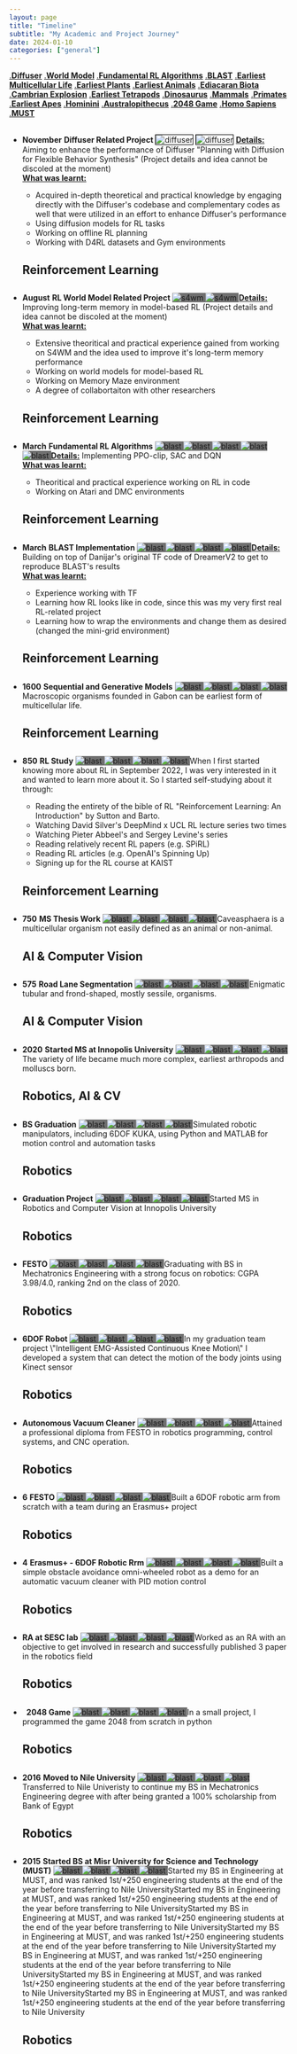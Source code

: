 ```yaml
---
layout: page
title: "Timeline"
subtitle: "My Academic and Project Journey"
date: 2024-01-10
categories: ["general"]
---
```

<!-- <h1>Life on Earth Timeline</h1> -->

<div class="selector">
	<a href="#diffuser">.<strong>Diffuser</strong></a>
	<a href="#s4wm">.<strong>World Model</strong></a>
	<a href="#rl-algorithms">.<strong>Fundamental RL Algorithms</strong></a>
	<a href="#blast">.<strong>BLAST</strong></a>
	<a href="#multicellular">.<strong>Earliest Multicellular Life</strong></a>
	<a href="#plants">.<strong>Earliest Plants</strong></a>
	<a href="#animals">.<strong>Earliest Animals</strong></a>
	<a href="#ediacaran">.<strong>Ediacaran Biota</strong></a>
	<a href="#cambrian">.<strong>Cambrian Explosion</strong></a>
	<a href="#tetrapods">.<strong>Earliest Tetrapods</strong></a>
	<a href="#dinosaurus">.<strong>Dinosaurus</strong></a>
	<a href="#mammals">.<strong>Mammals</strong></a>
	<a href="#primates">.<strong>Primates</strong></a>
	<a href="#apes">.<strong>Earliest Apes</strong></a>
	<a href="#hominini">.<strong>Hominini</strong></a>
	<a href="#australopithecus">.<strong>Australopithecus</strong></a>
	<a href="#2048">.<strong>2048 Game</strong></a>
	<a href="#NileUniversity">.<strong>Homo Sapiens</strong></a>
	<a href="#MUST">.<strong>MUST</strong></a>
</div>

<ul class="timeline">
    <li class="content__section content__main">
		<h2 id="diffuser"></h2>
		<time><strong>November</strong></time>
        <!--###########################################-->
        <!--############## PROJECT TITLE ##############-->
        <!--###########################################-->
        <strong><span>Diffuser Related Project</span></strong> 
		<span class="image-container">
            <span class="horizontal-image-cover" style="background-color:white">
                <img src="assets/css/timeline_media/diffuser.gif" alt="diffuser" style="border:1px black solid">
                <img src="assets/css/timeline_media/dists.gif" alt="diffuser" style="border:1px black solid">
            </span>
            <span class="project-description">
            <b><u>Details:</u></b>
            Aiming to enhance the performance of Diffuser "Planning with Diffusion for Flexible Behavior Synthesis" (Project details and idea cannot be discoled at the moment)<br/>
            <b><u>What was learnt:</u></b>
            <ul>
            <li>Acquired in-depth theoretical and practical knowledge by engaging directly with the Diffuser's codebase and complementary codes as well that were utilized in an effort to enhance Diffuser's performance</li>
            <li>Using diffusion models for RL tasks</li>
            <li>Working on offline RL planning</li>
            <li>Working with D4RL datasets and Gym environments</li>
            </ul>
            </span>
        </span>
        <h2 class="content__text">Reinforcement Learning</h2>
	</li>
    <li class="content__section content__main">
        <h2 id="s4wm"></h2>
        <time><strong>August</strong></time>
        <!--###########################################-->
        <!--############## PROJECT TITLE ##############-->
        <!--###########################################-->
        <strong><span>RL World Model Related Project</span></strong>
        <span class="image-container">
            <span class="horizontal-image-contain" style="background-color:#6f6f6f">
                <img src="assets/css/timeline_media/s4wm_cropped.gif" alt="s4wm">
                <img src="assets/css/timeline_media/s4wm_top_down.gif" alt="s4wm">
            </span>
            <span class="project-description">
            <b><u>Details:</u></b>
            Improving long-term memory in model-based RL (Project details and idea cannot be discoled at the moment)<br/>
            <b><u>What was learnt:</u></b>
            <ul>
            <li>Extensive theoritical and practical experience gained from working on S4WM and the idea used to improve it's long-term memory performance</li>
            <li>Working on world models for model-based RL</li>
            <li>Working on Memory Maze environment</li>
            <li>A degree of collabortaiton with other researchers</li>
            </ul>
            </span>
        </span>
        <h2 class="content__text">Reinforcement Learning</h2>
    </li>
	<li class="content__section content__main">
		<h2 id="rl-algorithms"></h2>
		<time><strong>March</strong></time>
        <!--###########################################-->
        <!--############## PROJECT TITLE ##############-->
        <!--###########################################-->
        <strong><span>Fundamental RL Algorithms</span></strong>
        <span class="image-container">
            <span class="horizontal-image-cover" style="background-color:#6f6f6f">
                <img src="assets/css/timeline_media/pong.gif" alt="blast">
                <img src="assets/css/timeline_media/hopper.gif" alt="blast">
                <img src="assets/css/timeline_media/phoenix.gif" alt="blast">
                <img src="assets/css/timeline_media/ant.gif" alt="blast">
                <img src="assets/css/timeline_media/atari.gif" alt="blast">
            </span>
            <span class="project-description">
            <b><u>Details:</u></b>
            Implementing PPO-clip, SAC and DQN<br/>
            <b><u>What was learnt:</u></b>
            <ul>
            <li>Theoritical and practical experience working on RL in code</li>
            <li>Working on Atari and DMC environments</li>
            </ul>
            </span>
        </span>
        <h2 class="content__text">Reinforcement Learning</h2>
	</li>
	<li class="content__section content__main">
		<h2 id="rl-algorithms"></h2>
		<time><strong>March</strong></time>
        <!--###########################################-->
        <!--############## PROJECT TITLE ##############-->
        <!--###########################################-->
        <strong><span>BLAST Implementation</span></strong>
        <span class="image-container">
            <span class="horizontal-image-cover" style="background-color:#6f6f6f">
                <img src="assets/css/timeline_media/blast_vid_minigrid.gif" alt="blast">
                <img src="assets/css/timeline_media/blast_walker.gif" alt="blast">
                <img src="assets/css/timeline_media/blast_vid_change_color.gif" alt="blast">
                <img src="assets/css/timeline_media/blast_cup_catch.gif" alt="blast">
            </span>
            <span class="project-description">
            <b><u>Details:</u></b>
            Building on top of Danijar's original TF code of DreamerV2 to get to reproduce BLAST's results<br/>
            <b><u>What was learnt:</u></b>
            <ul>
            <li>Experience working with TF</li>
            <li>Learning how RL looks like in code, since this was my very first real RL-related project</li>
            <li>Learning how to wrap the environments and change them as desired (changed the mini-grid environment)</li>
            </ul>
            </span>
        </span>
        <h2 class="content__text">Reinforcement Learning</h2>
	</li>
	<li class="content__section content__main">
		<h2 id="multicellular"></h2>
		<time><strong>1600</strong></time>
        <!--###########################################-->
        <!--############## PROJECT TITLE ##############-->
        <!--###########################################-->
        <strong><span>Sequential and Generative Models</span></strong>
        <span class="image-container">
            <span class="horizontal-image-cover" style="background-color:#6f6f6f">
                <img src="assets/css/timeline_media/blast_vid_minigrid.gif" alt="blast">
                <img src="assets/css/timeline_media/blast_walker.gif" alt="blast">
                <img src="assets/css/timeline_media/blast_vid_change_color.gif" alt="blast">
                <img src="assets/css/timeline_media/blast_cup_catch.gif" alt="blast">
            </span>
            <span class="project-description">
            Macroscopic organisms founded in Gabon can be earliest form of multicellular life.
            </span>
        </span>
        <h2 class="content__text">Reinforcement Learning</h2>
	</li>
	<li class="content__section content__main">
		<h2 id="plants"></h2>
		<time><strong>850</strong></time>
        <!--###########################################-->
        <!--############## PROJECT TITLE ##############-->
        <!--###########################################-->
        <strong><span>RL Study</span></strong>
        <span class="image-container">
            <span class="horizontal-image-cover" style="background-color:#6f6f6f">
                <img src="assets/css/timeline_media/rl_book.jpeg" alt="blast">
                <img src="assets/css/timeline_media/openai_spinning_up.png" alt="blast",>
                <img src="assets/css/timeline_media/deepmind_x_ucl.jpeg" alt="blast">
                <img src="assets/css/timeline_media/blast_cup_catch.gif" alt="blast">
            </span>
            <span class="project-description">
            When I first started knowing more about RL in September 2022, I was very interested in it and wanted to learn more about it. So I started self-studying about it through:
            <ul>
            <li>Reading the entirety of the bible of RL "Reinforcement Learning: An Introduction" by Sutton and Barto.</li>
            <li>Watching David Silver's DeepMind x UCL RL lecture series two times</li>
            <li>Watching Pieter Abbeel's and Sergey Levine's series</li>
            <li>Reading relatively recent RL papers (e.g. SPiRL)</li>
            <li>Reading RL articles (e.g. OpenAI's Spinning Up)</li>
            <li>Signing up for the RL course at KAIST</li>
            </ul>
            </span>
        </span>
		<h2 class="content__text">Reinforcement Learning</h2>
	</li>
	<li class="content__section content__main">
		<h2 id="animals"></h2>
		<time><strong>750</strong></time>
        <!--###########################################-->
        <!--############## PROJECT TITLE ##############-->
        <!--###########################################-->
        <strong><span>MS Thesis Work</span></strong>
        <span class="image-container">
            <span class="horizontal-image-cover" style="background-color:#6f6f6f">
                <img src="assets/css/timeline_media/blast_vid_minigrid.gif" alt="blast">
                <img src="assets/css/timeline_media/blast_walker.gif" alt="blast">
                <img src="assets/css/timeline_media/blast_vid_change_color.gif" alt="blast">
                <img src="assets/css/timeline_media/blast_cup_catch.gif" alt="blast">
            </span>
            <span class="project-description">
            Caveasphaera is a multicellular organism not easily defined as an animal or non-animal.
            </span>
        </span>
		<h2 class="content__text">AI & Computer Vision</h2>
	</li>
	<li class="content__section content__main">
		<h2 id="ediacaran"></h2>
		<time><strong>575</strong></time>
        <!--###########################################-->
        <!--############## PROJECT TITLE ##############-->
        <!--###########################################-->
        <strong><span>Road Lane Segmentation</span></strong>
        <span class="image-container">
            <span class="horizontal-image-cover" style="background-color:#6f6f6f">
                <img src="assets/css/timeline_media/blast_vid_minigrid.gif" alt="blast">
                <img src="assets/css/timeline_media/blast_walker.gif" alt="blast">
                <img src="assets/css/timeline_media/blast_vid_change_color.gif" alt="blast">
                <img src="assets/css/timeline_media/blast_cup_catch.gif" alt="blast">
            </span>
            <span class="project-description">
            Enigmatic tubular and frond-shaped, mostly sessile, organisms.
            </span>
        </span>
		<h2 class="content__text">AI & Computer Vision</h2>
	</li>
	<li class="content__section content__main">
		<h2 id="inno_start"></h2>
		<time><strong>2020</strong></time>
        <!--###########################################-->
        <!--############## PROJECT TITLE ##############-->
        <!--###########################################-->
        <strong><span>Started MS at Innopolis University</span></strong>
        <span class="image-container">
            <span class="horizontal-image-cover" style="background-color:#6f6f6f">
                <img src="assets/css/timeline_media/blast_vid_minigrid.gif" alt="blast">
                <img src="assets/css/timeline_media/blast_walker.gif" alt="blast">
                <img src="assets/css/timeline_media/blast_vid_change_color.gif" alt="blast">
                <img src="assets/css/timeline_media/blast_cup_catch.gif" alt="blast">
            </span>
            <span class="project-description">
            The variety of life became much more complex, earliest arthropods and molluscs born.
            </span>
        </span>
		<h2 class="content__text">Robotics, AI & CV</h2>
	</li>
	<li class="content__section content__main">
		<h2 id="nugrad"></h2>
		<time><strong></strong></time>
        <!--###########################################-->
        <!--############## PROJECT TITLE ##############-->
        <!--###########################################-->
        <strong><span>BS Graduation</span></strong>
        <span class="image-container">
            <span class="horizontal-image-cover" style="background-color:#6f6f6f">
                <img src="assets/css/timeline_media/blast_vid_minigrid.gif" alt="blast">
                <img src="assets/css/timeline_media/blast_walker.gif" alt="blast">
                <img src="assets/css/timeline_media/blast_vid_change_color.gif" alt="blast">
                <img src="assets/css/timeline_media/blast_cup_catch.gif" alt="blast">
            </span>
            <span class="project-description">
            Simulated robotic manipulators, including 6DOF KUKA, using Python and MATLAB for motion control and automation tasks
            </span>
        </span>
		<h2 class="content__text">Robotics</h2>
	</li>
	<li class="content__section content__main">
		<h2 id="gradproject"></h2>
		<time><strong></strong></time>
        <!--###########################################-->
        <!--############## PROJECT TITLE ##############-->
        <!--###########################################-->
        <strong><span>Graduation Project</span></strong>
        <span class="image-container">
            <span class="horizontal-image-cover" style="background-color:#6f6f6f">
                <img src="assets/css/timeline_media/blast_vid_minigrid.gif" alt="blast">
                <img src="assets/css/timeline_media/blast_walker.gif" alt="blast">
                <img src="assets/css/timeline_media/blast_vid_change_color.gif" alt="blast">
                <img src="assets/css/timeline_media/blast_cup_catch.gif" alt="blast">
            </span>
            <span class="project-description">
            Started MS in Robotics and Computer Vision at Innopolis University
            </span>
        </span>
		<h2 class="content__text">Robotics</h2>
	</li>
	<li class="content__section content__main">
		<h2 id="festo"></h2>
		<time><strong></strong></time>
        <!--###########################################-->
        <!--############## PROJECT TITLE ##############-->
        <!--###########################################-->
        <strong><span>FESTO</span></strong>
        <span class="image-container">
            <span class="horizontal-image-cover" style="background-color:#6f6f6f">
                <img src="assets/css/timeline_media/blast_vid_minigrid.gif" alt="blast">
                <img src="assets/css/timeline_media/blast_walker.gif" alt="blast">
                <img src="assets/css/timeline_media/blast_vid_change_color.gif" alt="blast">
                <img src="assets/css/timeline_media/blast_cup_catch.gif" alt="blast">
            </span>
            <span class="project-description">
            Graduating with BS in Mechatronics Engineering with a strong focus on robotics: CGPA 3.98/4.0, ranking 2nd on the class of 2020.
            </span>
        </span>
		<h2 class="content__text">Robotics</h2>
	</li>
	<li class="content__section content__main">
		<h2 id="6DOF"></h2>
		<time><strong></strong></time>
        <!--###########################################-->
        <!--############## PROJECT TITLE ##############-->
        <!--###########################################-->
        <strong><span>6DOF Robot</span></strong>
        <span class="image-container">
            <span class="horizontal-image-cover" style="background-color:#6f6f6f">
                <img src="assets/css/timeline_media/blast_vid_minigrid.gif" alt="blast">
                <img src="assets/css/timeline_media/blast_walker.gif" alt="blast">
                <img src="assets/css/timeline_media/blast_vid_change_color.gif" alt="blast">
                <img src="assets/css/timeline_media/blast_cup_catch.gif" alt="blast">
            </span>
            <span class="project-description">
            In my graduation team project \"Intelligent EMG-Assisted Continuous Knee Motion\" I developed a system that can detect the motion of the body joints using Kinect sensor
            </span>
        </span>
		<h2 class="content__text">Robotics</h2>
	</li>
	<li class="content__section content__main">
		<h2 id="vacuum"></h2>
		<time><strong></strong></time>
        <!--###########################################-->
        <!--############## PROJECT TITLE ##############-->
        <!--###########################################-->
        <strong><span>Autonomous Vacuum Cleaner</span></strong>
        <span class="image-container">
            <span class="horizontal-image-cover" style="background-color:#6f6f6f">
                <img src="assets/css/timeline_media/blast_vid_minigrid.gif" alt="blast">
                <img src="assets/css/timeline_media/blast_walker.gif" alt="blast">
                <img src="assets/css/timeline_media/blast_vid_change_color.gif" alt="blast">
                <img src="assets/css/timeline_media/blast_cup_catch.gif" alt="blast">
            </span>
            <span class="project-description">
            Attained a professional diploma from FESTO in robotics programming, control systems, and CNC operation.
            </span>
        </span>
		<h2 class="content__text">Robotics</h2>
	</li>
	<li class="content__section content__main">
		<h2 id="FESTO"></h2><time><strong>6</strong></time>
        <!--###########################################-->
        <!--############## PROJECT TITLE ##############-->
        <!--###########################################-->
        <strong><span>FESTO</span></strong>
        <span class="image-container">
            <span class="horizontal-image-cover" style="background-color:#6f6f6f">
                <img src="assets/css/timeline_media/blast_vid_minigrid.gif" alt="blast">
                <img src="assets/css/timeline_media/blast_walker.gif" alt="blast">
                <img src="assets/css/timeline_media/blast_vid_change_color.gif" alt="blast">
                <img src="assets/css/timeline_media/blast_cup_catch.gif" alt="blast">
            </span>
            <span class="project-description">
            Built a 6DOF robotic arm from scratch with a team during an Erasmus+ project
            </span>
        </span>
		<h2 class="content__text">Robotics</h2>
	</li>
	<li class="content__section content__main">
		<h2 id="Erasmus+"></h2>
		<time><strong>4</strong></time>
        <!--###########################################-->
        <!--############## PROJECT TITLE ##############-->
        <!--###########################################-->
        <strong><span>Erasmus+ - 6DOF Robotic Rrm</span></strong>
        <span class="image-container">
            <span class="horizontal-image-cover" style="background-color:#6f6f6f">
                <img src="assets/css/timeline_media/blast_vid_minigrid.gif" alt="blast">
                <img src="assets/css/timeline_media/blast_walker.gif" alt="blast">
                <img src="assets/css/timeline_media/blast_vid_change_color.gif" alt="blast">
                <img src="assets/css/timeline_media/blast_cup_catch.gif" alt="blast">
            </span>
            <span class="project-description">
            Built a simple obstacle avoidance omni-wheeled robot as a demo for an automatic vacuum cleaner with PID motion control
            </span>
        </span>
		<h2 class="content__text">Robotics</h2>
	</li>
	<li class="content__section content__main">
		<h2 id="RA"></h2>
		<!-- <time><strong>2.5</strong></time> -->
        <!--###########################################-->
        <!--############## PROJECT TITLE ##############-->
        <!--###########################################-->
        <strong><span>RA at SESC lab</span></strong>
        <span class="image-container">
            <span class="horizontal-image-cover" style="background-color:#6f6f6f">
                <img src="assets/css/timeline_media/blast_vid_minigrid.gif" alt="blast">
                <img src="assets/css/timeline_media/blast_walker.gif" alt="blast">
                <img src="assets/css/timeline_media/blast_vid_change_color.gif" alt="blast">
                <img src="assets/css/timeline_media/blast_cup_catch.gif" alt="blast">
            </span>
            <span class="project-description">
            Worked as an RA with an objective to get involved in research and successfully published 3 paper in the robotics field
            </span>
        </span>
		<h2 class="content__text">Robotics</h2>
	</li>
	<li class="content__section content__main">
		<h2 id="2048"></h2>
		<time><strong>&nbsp;</strong></time>
        <!--###########################################-->
        <!--############## PROJECT TITLE ##############-->
        <!--###########################################-->
        <strong><span>2048 Game</span></strong>
        <span class="image-container">
            <span class="horizontal-image-cover" style="background-color:#6f6f6f">
                <img src="assets/css/timeline_media/blast_vid_minigrid.gif" alt="blast">
                <img src="assets/css/timeline_media/blast_walker.gif" alt="blast">
                <img src="assets/css/timeline_media/blast_vid_change_color.gif" alt="blast">
                <img src="assets/css/timeline_media/blast_cup_catch.gif" alt="blast">
            </span>
            <span class="project-description">
            In a small project, I programmed the game 2048 from scratch in python
            </span>
        </span>
		<h2 class="content__text">Robotics</h2>
	</li>
	<li class="content__section content__main">
		<h2 id="NileUniversity"></h2>
		<time><strong>2016</strong></time>
        <!--###########################################-->
        <!--############## PROJECT TITLE ##############-->
        <!--###########################################-->
        <strong><span>Moved to Nile University</span></strong>
        <span class="image-container">
            <span class="horizontal-image-cover" style="background-color:#6f6f6f">
                <img src="assets/css/timeline_media/blast_vid_minigrid.gif" alt="blast">
                <img src="assets/css/timeline_media/blast_walker.gif" alt="blast">
                <img src="assets/css/timeline_media/blast_vid_change_color.gif" alt="blast">
                <img src="assets/css/timeline_media/blast_cup_catch.gif" alt="blast">
            </span>
            <span class="project-description">
            Transferred to Nile Univeristy to continue my BS in Mechatronics Engineering degree with after being granted a 100% scholarship from Bank of Egypt
            </span>
        </span>
		<h2 class="content__text">Robotics</h2>
	</li>
	<li class="content__section content__main">
		<h2 id="MUST"></h2>
		<time><strong>2015</strong></time>
        <!--###########################################-->
        <!--############## PROJECT TITLE ##############-->
        <!--###########################################-->
        <strong><span>Started BS at Misr University for Science and Technology (MUST)</span></strong>
        <span class="image-container">
            <span class="horizontal-image-cover" style="background-color:#6f6f6f">
                <img src="assets/css/timeline_media/blast_vid_minigrid.gif" alt="blast">
                <img src="assets/css/timeline_media/blast_walker.gif" alt="blast">
                <img src="assets/css/timeline_media/blast_vid_change_color.gif" alt="blast">
                <img src="assets/css/timeline_media/blast_cup_catch.gif" alt="blast">
            </span>
            <span class="project-description">
            Started my BS in Engineering at MUST, and was ranked 1st/+250 engineering students at the end of the year before transferring to Nile UniversityStarted my BS in Engineering at MUST, and was ranked 1st/+250 engineering students at the end of the year before transferring to Nile UniversityStarted my BS in Engineering at MUST, and was ranked 1st/+250 engineering students at the end of the year before transferring to Nile UniversityStarted my BS in Engineering at MUST, and was ranked 1st/+250 engineering students at the end of the year before transferring to Nile UniversityStarted my BS in Engineering at MUST, and was ranked 1st/+250 engineering students at the end of the year before transferring to Nile UniversityStarted my BS in Engineering at MUST, and was ranked 1st/+250 engineering students at the end of the year before transferring to Nile UniversityStarted my BS in Engineering at MUST, and was ranked 1st/+250 engineering students at the end of the year before transferring to Nile University
            </span>
        </span>
		<h2 class="content__text">Robotics</h2>
	</li>
<ul>
<script src="js/imagesloaded.pkgd.min.js"></script>
<script src="js/charming.min.js"></script>
<script src="js/demo1.js"></script>
